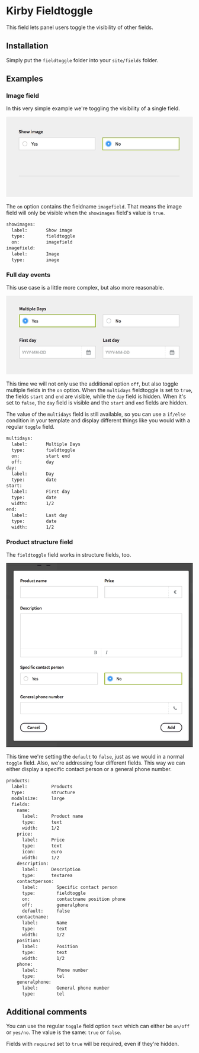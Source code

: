 # Kirby Fieldtoggle

This field lets panel users toggle the visibility of other fields.

## Installation

Simply put the `fieldtoggle` folder into your `site/fields` folder.

## Examples

### Image field

In this very simple example we're toggling the visibility of a single field.

![Show image](showimage.gif?raw=true)

The `on` option contains the fieldname `imagefield`. That means the image field will only be visible when the `showimages` field's value is `true`.

````
showimages:
  label:       Show image
  type:        fieldtoggle
  on:          imagefield
imagefield:
  label:       Image
  type:        image
````

### Full day events

This use case is a little more complex, but also more reasonable.

![Multiple Days](multidays.gif?raw=true)

This time we will not only use the additional option `off`, but also toggle multiple fields in the `on` option. When the `multidays` fieldtoggle is set to `true`, the fields `start` and `end` are visible, while the `day` field is hidden. When it's set to `false`, the `day` field is visible and the `start` and `end` fields are hidden.

The value of the `multidays` field is still available, so you can use a `if/else` condition in your template and display different things like you would with a regular `toggle` field.

````
multidays:
  label:       Multiple Days
  type:        fieldtoggle
  on:          start end
  off:         day
day:
  label:       Day
  type:        date
start:
  label:       First day
  type:        date
  width:       1/2
end:
  label:       Last day
  type:        date
  width:       1/2
````

### Product structure field

The `fieldtoggle` field works in structure fields, too.

![Structure](structure.gif?raw=true)

This time we're setting the `default` to `false`, just as we would in a normal `toggle` field. Also, we're addressing four different fields. This way we can either display a specific contact person or a general phone number.

````
products:
  label:         Products
  type:          structure
  modalsize:     large
  fields:
    name:
      label:     Product name
      type:      text
      width:     1/2
    price:
      label:     Price
      type:      text
      icon:      euro
      width:     1/2
    description:
      label:     Description
      type:      textarea
    contactperson:
      label:       Specific contact person
      type:        fieldtoggle
      on:          contactname position phone
      off:         generalphone
      default:     false
    contactname:
      label:       Name
      type:        text
      width:       1/2
    position:
      label:       Position
      type:        text
      width:       1/2
    phone:
      label:       Phone number
      type:        tel
    generalphone:
      label:       General phone number
      type:        tel
````

## Additional comments

You can use the regular `toggle` field option `text` which can either be `on/off` or `yes/no`. The value is the same: `true` or `false`.

Fields with `required` set to `true` will be required, even if they're hidden.
